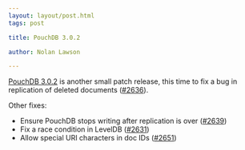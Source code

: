 ```yaml
---
layout: layout/post.html
tags: post

title: PouchDB 3.0.2

author: Nolan Lawson

---
```


[PouchDB 3.0.2](https://github.com/pouchdb/pouchdb/releases/tag/3.0.2) is another small patch release, this time to fix a bug in replication of deleted documents ([#2636](https://github.com/pouchdb/pouchdb/issues/2636)).

Other fixes:

* Ensure PouchDB stops writing after replication is over ([#2639](https://github.com/pouchdb/pouchdb/issues/2639))
* Fix a race condition in LevelDB ([#2631](https://github.com/pouchdb/pouchdb/issues/2631))
* Allow special URI characters in doc IDs ([#2651](https://github.com/pouchdb/pouchdb/issues/2651))